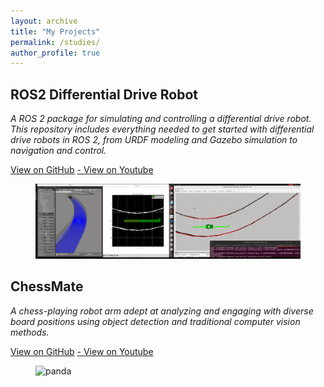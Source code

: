 ```yaml
---
layout: archive
title: "My Projects"
permalink: /studies/
author_profile: true
---
```

<link rel="stylesheet" type="text/css" href="assets/css/collapse.css">

<div>
    <h2>ROS2 Differential Drive Robot</h2>
    <p><em>A ROS 2 package for simulating and controlling a differential drive robot. This repository includes everything needed to get started with differential drive robots in ROS 2, from URDF modeling and Gazebo simulation to navigation and control.</em></p>
    <a href="https://github.com/gurselturkeri/ros2_diff_drive_robot">View on GitHub</a>
    <a href="https://youtu.be/mCwiM4qMex0?si=IDFi8-aZCBg9hg5s">- View on Youtube</a>
</div>

<div class="framed-container">
  <figure class="framed-item">
    <img src="https://raw.githubusercontent.com/gurselturkeri/ros2_diff_drive_robot/main/docs/a.png" alt="av" class="framed">
  </figure>
</div>


<div>
    <h2>ChessMate</h2>
    <p><em>A chess-playing robot arm adept at analyzing and engaging with diverse board positions using object detection and traditional computer vision methods. </em><p>
    <a href="https://github.com/METU-KALFA/chess_mate">View on GitHub</a>
    <a href="youtu.be/GnKijB48dgs">- View on Youtube</a>
</div>

<div class="framed-container">
  <figure class="framed-item">
    <img src="/home/gursel/gurselturkeri.github.io/images/panda_pp_low.jpg" alt="panda" class="framed">
  </figure>
</div>